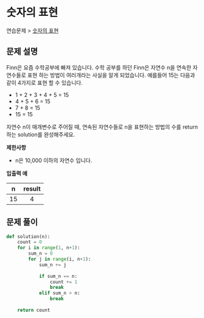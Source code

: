 # 숫자의 표현

연습문제 > [숫자의 표현](https://programmers.co.kr/learn/courses/30/lessons/12924)

## 문제 설명

Finn은 요즘 수학공부에 빠져 있습니다. 수학 공부를 하던 Finn은 자연수 n을 연속한 자연수들로 표현 하는 방법이 여러개라는 사실을 알게 되었습니다. 예를들어 15는 다음과 같이 4가지로 표현 할 수 있습니다.

- 1 + 2 + 3 + 4 + 5 = 15
- 4 + 5 + 6 = 15
- 7 + 8 = 15
- 15 = 15

자연수 n이 매개변수로 주어질 때, 연속된 자연수들로 n을 표현하는 방법의 수를 return하는 solution를 완성해주세요.

**제한사항**

- n은 10,000 이하의 자연수 입니다.

**입출력 예**

|n|result|
|:---:|:---:|
|15|4|

## 문제 풀이

```python
def solution(n):
    count = 0
    for i in range(1, n+1):
        sum_n = 0
        for j in range(i, n+1):
            sum_n += j
            
            if sum_n == n:
                count += 1
                break
            elif sum_n > n:
                break
    
    return count
```
